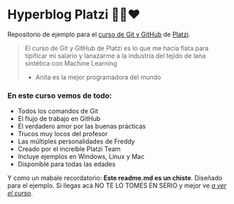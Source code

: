 # Hyperblog Platzi 💛💙❤️
Repositorio de ejemplo para el [curso de Git y GitHub](https://platzi.com/cursos/git-github/) de [Platzi](https://platzi.com/home).
> El curso de Git y GitHub de Platzi es lo que me hacía flata para tipificar mi salario y lanazarme a la industria del tejido de lana sintética con Machine Learning
> - Anita es la mejor programadora del mundo

### En este curso vemos de todo:
* Todos los comandos de Git
* El flujo de trabajo en GitHub
* El verdadero amor por las buenas prácticas
* Trucos muy locos del profesor
* Las múltiples personalidades de Freddy
* Creado por el increíble Platzi Team
* Incluye ejemplos en Windows, Linux y Mac
* Disponible para todas las edades

Y como un mabale recordatorio: **Este readme.md es un chiste**. Diseñado para el ejemplo. Si llegas acá NO TE LO TOMES EN SERIO y mejor ve [*a ver el curso*](https://platzi.com/cursos/git-github/).